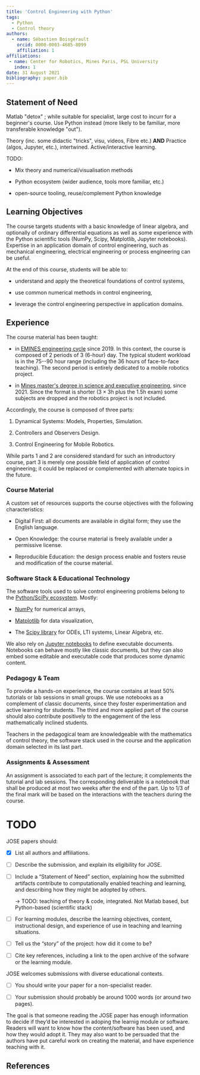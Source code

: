 ```yaml
---
title: 'Control Engineering with Python'
tags:
  - Python
  - Control theory
authors:
  - name: Sébastien Boisgérault
    orcid: 0000-0003-4685-8099
    affiliation: 1
affiliations:
 - name: Center for Robotics, Mines Paris, PSL University
   index: 1
date: 31 August 2021
bibliography: paper.bib
---
```


## Statement of Need

Matlab "detox" ; while suitable for specialist, large cost to incurr for a
beginner's course. Use Python instead (more likely to be familiar, 
more transferable knowledge "out").

Theory (inc. some didactic "tricks", visu, videos, Fibre etc.) **AND**
Practice (algos, Jupyter, etc.), intertwined. Active/interactive learning.

TODO:

  - Mix theory and numerical/visualisation methods

  - Python ecosystem (wider audience, tools more familiar, etc.)

  - open-source tooling, reuse/complement Python knowledge

## Learning Objectives

The course targets students with a basic knowledge of linear algebra, 
and optionally of ordinary differential equations as well as some experience with the Python scientific tools (NumPy, Scipy, Matplotlib, Jupyter notebooks). Expertise in an application domain
of control engineering, such as mechanical engineering, electrical engineering or process engineering can be useful.

At the end of this course, students will be able to:

  - understand and apply the theoretical foundations of control systems,

  - use common numerical methods in control engineering,

  - leverage the control engineering perspective in application domains.

## Experience

The course material has been taught:

  - in [EMINES engineering cycle](https://www.emines-ingenieur.org/en/education/course-catalog) since 2019. In this context, the course is composed of 
  2 periods of 3 (6-hour) day. The typical student workload is in the 75--90 hour range (including the 36 hours of face-to-face teaching). The second period is
  entirely dedicated to a mobile robotics project.

  - in [Mines master's degree in science and executive engineering](https://mines-paristech.eu/Admissions/Master-degree-in-science-and-engineering/), since 2021.
    Since the format is shorter ($3 \times 3$h plus the 1.5h exam) 
    some subjects are dropped and the robotics project is not included.

Accordingly, the course is composed of three parts:

 1. Dynamical Systems: Models, Properties, Simulation.

 2. Controllers and Observers Design.

 3. Control Engineering for Mobile Robotics.

While parts 1 and 2 are considered standard for such an introductory course, 
part 3 is merely one possible field of application of control engineering; 
it could be replaced or complemented with alternate topics in the future.

### Course Material

A custom set of resources supports the course objectives 
with the following characteristics:

  - Digital First: all documents are available in digital form;
    they use the English language.

  - Open Knowledge: the course material is
    freely available under a permissive license.

  - Reproducible Education: the design process 
    enable and fosters reuse and modification 
    of the course material.

### Software Stack & Educational Technology

The software tools used to solve control engineering problems
belong to the [Python/SciPy ecosystem](https://www.scipy.org/). 
Mostly:

  - [NumPy](http://www.numpy.org/) for numerical arrays,

  - [Matplotlib](https://matplotlib.org/) for data visualization,

  - The [Scipy library](http://scipy.github.io/devdocs/) for
    ODEs, LTI systems, Linear Algebra, etc.

We also rely on [Jupyter notebooks](http://jupyter.org/) to define
executable documents. Notebooks can behave mostly like classic documents,
but they can also embed some editable and executable code that produces 
some dynamic content. 

### Pedagogy & Team

To provide a hands-on experience, the course contains 
at least 50% tutorials or lab sessions in small groups.
We use notebooks as a complement of classic documents, since they
foster experimentation and active learning for students.
The third and more applied part of the course should also 
contribute positively to the engagement of the less mathematically 
inclined students.

Teachers in the pedagogical team are knowledgeable 
with the mathematics of control theory, 
the software stack used in the course 
and the application domain selected in its last part. 

### Assignments & Assessment

An assignment is associated to each part of the lecture; 
it complements the tutorial and lab sessions.
The corresponding deliverable is a notebook that shall
be produced at most two weeks after the end of the part.
Up to 1/3 of the final mark will be based on the 
interactions with the teachers during the course.

# TODO

JOSE papers should:

  - [X] List all authors and affiliations.
    
  - [ ] Describe the submission, and explain its eligibility for JOSE.
    
  - [ ] Include a “Statement of Need” section, explaining how the submitted 
    artifacts contribute to computationally enabled teaching and learning, and describing how they might be adopted by others.

    -> TODO: teaching of theory & code, integrated. Not Matlab based, but 
    Python-based (scientific stack)

  - [ ] For learning modules, describe the learning objectives, content, instructional design, and experience of use in teaching and learning situations.
    
  - [ ] Tell us the “story” of the project: how did it come to be?
    
  - [ ] Cite key references, including a link to the open archive of the sofware or the learning module.

JOSE welcomes submissions with diverse educational contexts. 

  - [ ] You should write your paper for a non-specialist reader. 
  
  - [ ] Your submission should probably be around 1000 words (or around two pages).

The goal is that someone reading the JOSE paper has enough information to decide if they’d be interested in adoping the learnig module or software. Readers will want to know how the content/software has been used, and how they would adopt it. They may also want to be persuaded that the authors have put careful work on creating the material, and have experience teaching with it.

## References